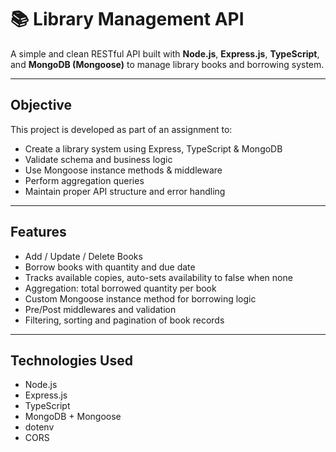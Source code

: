# 📚 Library Management API

A simple and clean RESTful API built with **Node.js**, **Express.js**, **TypeScript**, and **MongoDB (Mongoose)** to manage library books and borrowing system.

---

## Objective

This project is developed as part of an assignment to:

- Create a library system using Express, TypeScript & MongoDB
- Validate schema and business logic
- Use Mongoose instance methods & middleware
- Perform aggregation queries
- Maintain proper API structure and error handling

---

## Features

- Add / Update / Delete Books
- Borrow books with quantity and due date
- Tracks available copies, auto-sets availability to false when none
- Aggregation: total borrowed quantity per book
- Custom Mongoose instance method for borrowing logic
- Pre/Post middlewares and validation
- Filtering, sorting and pagination of book records

---

##  Technologies Used

- Node.js
- Express.js
- TypeScript
- MongoDB + Mongoose
- dotenv
- CORS

